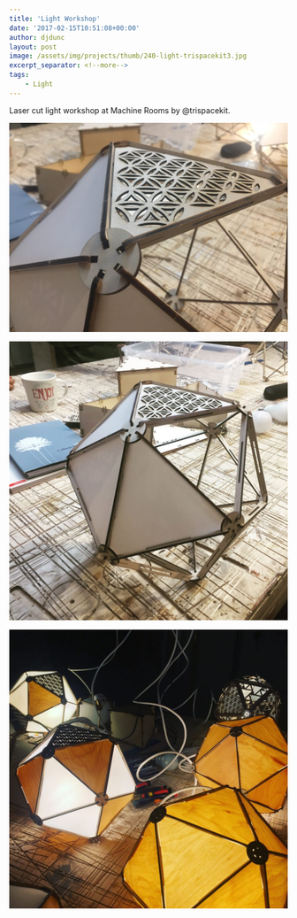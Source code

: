 ```yaml
---
title: 'Light Workshop'
date: '2017-02-15T10:51:08+00:00'
author: djdunc
layout: post
image: /assets/img/projects/thumb/240-light-trispacekit3.jpg
excerpt_separator: <!--more-->
tags:
    - Light
---
```


Laser cut light workshop at Machine Rooms by @trispacekit.

![laser cut side lamp](/assets/img/projects/light-trispacekit.jpg)

<!--more-->

![laser cut side lamp](/assets/img/projects/light-trispacekit2.jpg)

![laser cut side lamp](/assets/img/projects/light-trispacekit3.jpg)
